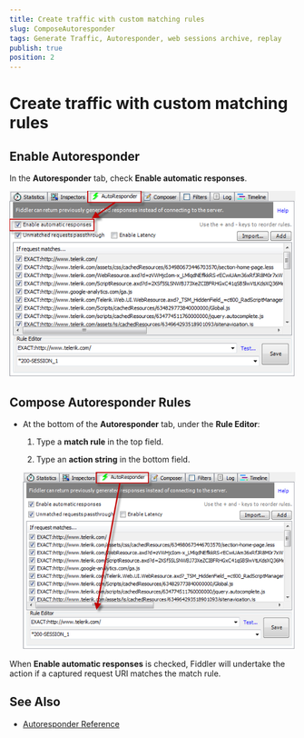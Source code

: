 ```yaml
---
title: Create traffic with custom matching rules
slug: ComposeAutoresponder
tags: Generate Traffic, Autoresponder, web sessions archive, replay
publish: true
position: 2
---
```


Create traffic with custom matching rules
==================================

Enable Autoresponder
--------------------

In the **Autoresponder** tab, check **Enable automatic responses**.

 ![Enable Automatic Responses][1]


Compose Autoresponder Rules
---------------------------

+ At the bottom of the **Autoresponder** tab, under the **Rule Editor**:

	1. Type a **match rule** in the top field.

	2. Type an **action string** in the bottom field.

  ![Rule Editor][5]

When **Enable automatic responses** is checked, Fiddler will undertake the action if a captured request URI matches the match rule.

See Also
--------

+ [Autoresponder Reference][6]

[1]: ../../images/ReplayAutoresponder/EnableAutomaticResponses.png
[2]: ../../images/ReplayAutoresponder/WebSessionsList.png
[5]: ../../images/ReplayAutoresponder/RuleEditor.png
[6]: ../../KnowledgeBase/AutoResponder
